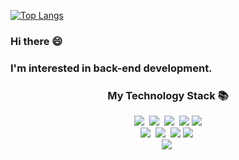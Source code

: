 [![Top Langs](https://github-readme-stats.vercel.app/api/top-langs/?username=lsj8367)](https://github.com/lsj8367/github-readme-stats)
<!--
✨🔭🌱 👯🤔 💬📫 😄 ⚡ 
-->
### Hi there 😄 

<p align="center">
  <h3><b>I'm interested in back-end development.</b></h3>
</p>
<h3 align="center">My Technology Stack 📚</h3>
<p align="center">
  <img src="https://img.shields.io/badge/-JAVA-orange"/>&nbsp
  <img src="https://img.shields.io/badge/-PYHTON-blue"/>&nbsp
  <img src="https://img.shields.io/badge/-JAVASCRIPT-yellow"/>&nbsp
  <img src="https://img.shields.io/badge/-MariaDB-navy"/>
  <img src="https://img.shields.io/badge/-R-blue"/>
  <br>
  <img src="https://img.shields.io/badge/-Django-blue"/>&nbsp
  <img src="https://img.shields.io/badge/-Spring Framework-orange"/>&nbsp
  <img src="https://img.shields.io/badge/-Html/css-green"/>
  <img src="https://img.shields.io/badge/-Node.js-yellow"/>&nbsp
  <br>
  <img src="https://img.shields.io/badge/-Git-black"/>&nbsp
</p>
<!--
<h3 align="center">•••</h3>
-->

